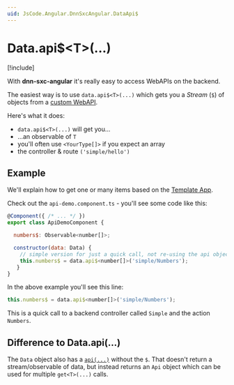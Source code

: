 ```yaml
---
uid: JsCode.Angular.DnnSxcAngular.DataApi$
---
```


# Data.api$\<T\>(...)

[!include[](~/basics/stack/_shared-float-summary.md)]
<style>.context-box-summary .spa-2sxc-js { visibility: visible; } </style>

With **dnn-sxc-angular** it's really easy to access WebAPIs on the backend. 

The easiest way is to use `data.api$<T>(...)` which gets you a _Stream_ (`$`) of objects from a [custom WebAPI](xref:WebApi.Custom.Index).

Here's what it does:

* `data.api$<T>(...)` will get you...
* ...an observable of `T` 
* you'll often use `<YourType[]>` if you expect an array
* the controller & route `('simple/hello')`

## Example

We'll explain how to get one or many items based on the [Template App](xref:JsCode.Angular.TemplateApp).

Check out the `api-demo.component.ts` - you'll see some code like this:

```js
@Component({ /* ... */ })
export class ApiDemoComponent {

  numbers$: Observable<number[]>;

  constructor(data: Data) {
    // simple version for just a quick call, not re-using the api object
    this.numbers$ = data.api$<number[]>('simple/Numbers');
   }
}
```

In the above example you'll see this line: 

```javascript
this.numbers$ = data.api$<number[]>('simple/Numbers');
```

This is a quick call to a backend controller called `Simple` and the action `Numbers`. 

## Difference to Data.api(...)

The `Data` object also has a [`api(...)`](xref:JsCode.Angular.DnnSxcAngular.DataApi) without the `$`. That doesn't return a stream/observable of data, but instead returns an `Api` object which can be used for multiple `get<T>(...)` calls. 

